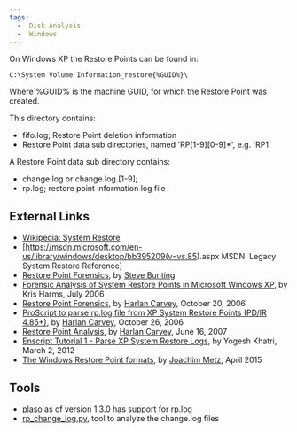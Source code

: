 ```yaml
---
tags:
  -  Disk Analysis
  -  Windows 
---
```

On Windows XP the Restore Points can be found in:

    C:\System Volume Information_restore{%GUID%}\

Where %GUID% is the machine GUID, for which the Restore Point was
created.

This directory contains:

- fifo.log; Restore Point deletion information
- Restore Point data sub directories, named 'RP\[1-9\]\[0-9\]\*', e.g.
  'RP1'

A Restore Point data sub directory contains:

- change.log or change.log.\[1-9\];
- rp.log; restore point information log file

## External Links

- [Wikipedia: System
  Restore](http://en.wikipedia.org/wiki/System_Restore)
- \[<https://msdn.microsoft.com/en-us/library/windows/desktop/bb395209(v=vs.85>).aspx
  MSDN: Legacy System Restore Reference\]
- [Restore Point
  Forensics](http://www.stevebunting.org/udpd4n6/forensics/restorepoints.htm),
  by [Steve Bunting](steve_bunting.md)
- [Forensic Analysis of System Restore Points in Microsoft Windows
  XP](http://citeseerx.ist.psu.edu/viewdoc/download?doi=10.1.1.84.4474&rep=rep1&type=pdf),
  by Kris Harms, July 2006
- [Restore Point
  Forensics](http://windowsir.blogspot.ch/2006/10/restore-point-forensics.html),
  by [Harlan Carvey](harlan_carvey.md), October 20, 2006
- [ProScript to parse rp.log file from XP System Restore Points (PD/IR
  4.85+)](https://web.archive.org/web/20090828023053/http://toorcon.techpathways.com/cs/forums/thread/95.aspx),
  by [Harlan Carvey](harlan_carvey.md), October 26, 2006
- [Restore Point
  Analysis](http://windowsir.blogspot.ch/2007/06/restore-point-analysis.html),
  by [Harlan Carvey](harlan_carvey.md), June 16, 2007
- [Enscript Tutorial 1 - Parse XP System Restore
  Logs](http://www.swiftforensics.com/2012/03/enscript-tutorial-1-parse-xp-system.html),
  by Yogesh Khatri, March 2, 2012
- [The Windows Restore Point
  formats](https://github.com/libyal/dtformats/blob/master/documentation/Restore%20point%20formats.asciidoc),
  by [Joachim Metz](joachim_metz.md), April 2015

## Tools

- [plaso](plaso.md) as of version 1.3.0 has support for rp.log
- [rp_change_log.py](https://github.com/libyal/dtformats/blob/master/scripts/rp_change_log.py),
  tool to analyze the change.log files

